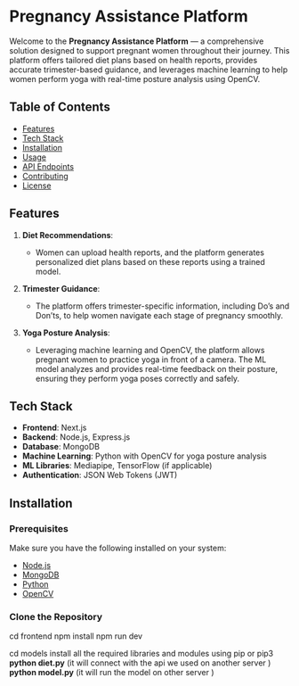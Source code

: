 # Pregnancy Assistance Platform

Welcome to the **Pregnancy Assistance Platform** — a comprehensive solution designed to support pregnant women throughout their journey. This platform offers tailored diet plans based on health reports, provides accurate trimester-based guidance, and leverages machine learning to help women perform yoga with real-time posture analysis using OpenCV.

## Table of Contents
- [Features](#features)
- [Tech Stack](#tech-stack)
- [Installation](#installation)
- [Usage](#usage)
- [API Endpoints](#api-endpoints)
- [Contributing](#contributing)
- [License](#license)

## Features

1. **Diet Recommendations**:
   - Women can upload health reports, and the platform generates personalized diet plans based on these reports using a trained model.
   
2. **Trimester Guidance**:
   - The platform offers trimester-specific information, including Do’s and Don’ts, to help women navigate each stage of pregnancy smoothly.

3. **Yoga Posture Analysis**:
   - Leveraging machine learning and OpenCV, the platform allows pregnant women to practice yoga in front of a camera. The ML model analyzes and provides real-time feedback on their posture, ensuring they perform yoga poses correctly and safely.

## Tech Stack

- **Frontend**: Next.js
- **Backend**: Node.js, Express.js
- **Database**: MongoDB
- **Machine Learning**: Python with OpenCV for yoga posture analysis
- **ML Libraries**: Mediapipe, TensorFlow (if applicable)
- **Authentication**: JSON Web Tokens (JWT)


## Installation

### Prerequisites

Make sure you have the following installed on your system:
- [Node.js](https://nodejs.org/en/)
- [MongoDB](https://www.mongodb.com/)
- [Python](https://www.python.org/)
- [OpenCV](https://opencv.org/)

### Clone the Repository

cd frontend
npm install
npm run dev

cd models
install all the required libraries and modules using pip or pip3 
**python diet.py** (it will connect with the api we used on another server )
**python model.py** (it will run the model on other server )

 

